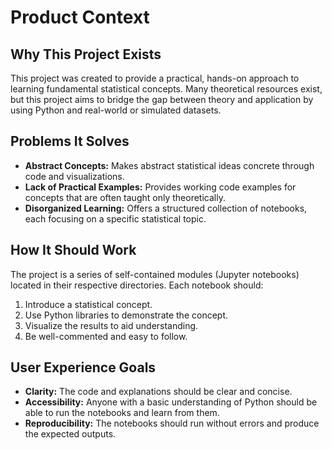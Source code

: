 # Product Context

## Why This Project Exists
This project was created to provide a practical, hands-on approach to learning fundamental statistical concepts. Many theoretical resources exist, but this project aims to bridge the gap between theory and application by using Python and real-world or simulated datasets.

## Problems It Solves
- **Abstract Concepts:** Makes abstract statistical ideas concrete through code and visualizations.
- **Lack of Practical Examples:** Provides working code examples for concepts that are often taught only theoretically.
- **Disorganized Learning:** Offers a structured collection of notebooks, each focusing on a specific statistical topic.

## How It Should Work
The project is a series of self-contained modules (Jupyter notebooks) located in their respective directories. Each notebook should:
1.  Introduce a statistical concept.
2.  Use Python libraries to demonstrate the concept.
3.  Visualize the results to aid understanding.
4.  Be well-commented and easy to follow.

## User Experience Goals
- **Clarity:** The code and explanations should be clear and concise.
- **Accessibility:** Anyone with a basic understanding of Python should be able to run the notebooks and learn from them.
- **Reproducibility:** The notebooks should run without errors and produce the expected outputs.
